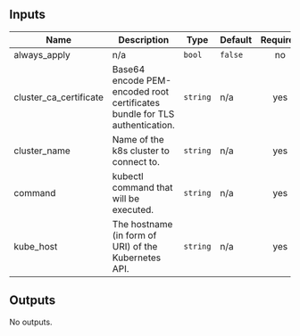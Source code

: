 <!-- BEGINNING OF PRE-COMMIT-TERRAFORM DOCS HOOK -->
## Inputs

| Name | Description | Type | Default | Required |
|------|-------------|------|---------|:--------:|
| always\_apply | n/a | `bool` | `false` | no |
| cluster\_ca\_certificate | Base64 encode PEM-encoded root certificates bundle for TLS authentication. | `string` | n/a | yes |
| cluster\_name | Name of the k8s cluster to connect to. | `string` | n/a | yes |
| command | kubectl command that will be executed. | `string` | n/a | yes |
| kube\_host | The hostname (in form of URI) of the Kubernetes API. | `string` | n/a | yes |

## Outputs

No outputs.

<!-- END OF PRE-COMMIT-TERRAFORM DOCS HOOK -->
